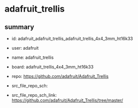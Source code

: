 # adafruit_trellis
 
## summary 
* id: adafruit_adafruit_trellis_adafruit_trellis_4x4_3mm_ht16k33
* user: adafruit
* name: adafruit_trellis
* board: adafruit_trellis_4x4_3mm_ht16k33
* repo: https://github.com/adafruit/Adafruit_Trellis



* src_file_repo_sch: 
* src_file_repo_sch_link: https://github.com/adafruit/Adafruit_Trellis/tree/master/




